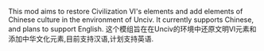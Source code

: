 This mod aims to restore Civilization VI's elements and add elements of Chinese culture in the environment of Unciv. It currently supports Chinese, and plans to support English.
这个模组旨在在Unciv的环境中还原文明VI元素和添加中华文化元素,目前支持汉语,计划支持英语.
